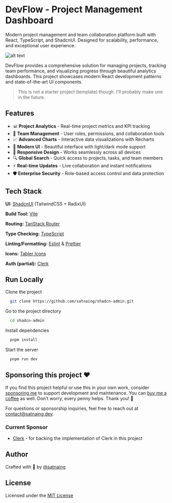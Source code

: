 # DevFlow - Project Management Dashboard

Modern project management and team collaboration platform built with React, TypeScript, and ShadcnUI. Designed for scalability, performance, and exceptional user experience.

![alt text](public/images/devflow-admin.png)

DevFlow provides a comprehensive solution for managing projects, tracking team performance, and visualizing progress through beautiful analytics dashboards. This project showcases modern React development patterns and state-of-the-art UI components.

> This is not a starter project (template) though. I'll probably make one in the future.

## Features

- 📊 **Project Analytics** - Real-time project metrics and KPI tracking
- 👥 **Team Management** - User roles, permissions, and collaboration tools
- 📈 **Advanced Charts** - Interactive data visualizations with Recharts
- 🎨 **Modern UI** - Beautiful interface with light/dark mode support
- 📱 **Responsive Design** - Works seamlessly across all devices
- 🔍 **Global Search** - Quick access to projects, tasks, and team members
- ⚡ **Real-time Updates** - Live collaboration and instant notifications
- 🛡️ **Enterprise Security** - Role-based access control and data protection

## Tech Stack

**UI:** [ShadcnUI](https://ui.shadcn.com) (TailwindCSS + RadixUI)

**Build Tool:** [Vite](https://vitejs.dev/)

**Routing:** [TanStack Router](https://tanstack.com/router/latest)

**Type Checking:** [TypeScript](https://www.typescriptlang.org/)

**Linting/Formatting:** [Eslint](https://eslint.org/) & [Prettier](https://prettier.io/)

**Icons:** [Tabler Icons](https://tabler.io/icons)

**Auth (partial):** [Clerk](https://go.clerk.com/GttUAaK)

## Run Locally

Clone the project

```bash
  git clone https://github.com/satnaing/shadcn-admin.git
```

Go to the project directory

```bash
  cd shadcn-admin
```

Install dependencies

```bash
  pnpm install
```

Start the server

```bash
  pnpm run dev
```

## Sponsoring this project ❤️

If you find this project helpful or use this in your own work, consider [sponsoring me](https://github.com/sponsors/satnaing) to support development and maintenance. You can [buy me a coffee](https://buymeacoffee.com/satnaing) as well. Don’t worry, every penny helps. Thank you! 🙏

For questions or sponsorship inquiries, feel free to reach out at [contact@satnaing.dev](mailto:contact@satnaing.dev).

### Current Sponsor

- [Clerk](https://go.clerk.com/GttUAaK) - for backing the implementation of Clerk in this project

## Author

Crafted with 🤍 by [@satnaing](https://github.com/satnaing)

## License

Licensed under the [MIT License](https://choosealicense.com/licenses/mit/)
